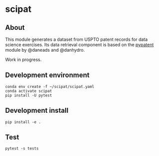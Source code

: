 # scipat

## About

This module generates a dataset from USPTO patent records for data science exercises. Its data retrieval component is based on the [pypatent](https://github.com/daneads/pypatent) module by @daneads and @danhydro.

Work in progress.


## Development environment

```
conda env create -f ~/scipat/scipat.yaml
conda activate scipat
pip install -U pytest
```

## Development install

```
pip install -e .
```

## Test

```
pytest -s tests
```